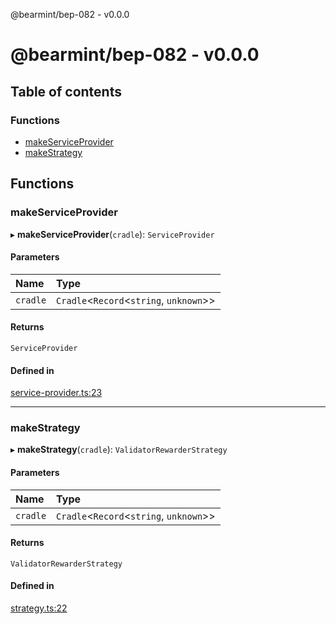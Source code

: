 @bearmint/bep-082 - v0.0.0

# @bearmint/bep-082 - v0.0.0

## Table of contents

### Functions

- [makeServiceProvider](README.md#makeserviceprovider)
- [makeStrategy](README.md#makestrategy)

## Functions

### makeServiceProvider

▸ **makeServiceProvider**(`cradle`): `ServiceProvider`

#### Parameters

| Name | Type |
| :------ | :------ |
| `cradle` | `Cradle`<`Record`<`string`, `unknown`\>\> |

#### Returns

`ServiceProvider`

#### Defined in

[service-provider.ts:23](https://github.com/bearmint/bearmint/blob/main/packages/bep-082/source/service-provider.ts#L23)

___

### makeStrategy

▸ **makeStrategy**(`cradle`): `ValidatorRewarderStrategy`

#### Parameters

| Name | Type |
| :------ | :------ |
| `cradle` | `Cradle`<`Record`<`string`, `unknown`\>\> |

#### Returns

`ValidatorRewarderStrategy`

#### Defined in

[strategy.ts:22](https://github.com/bearmint/bearmint/blob/main/packages/bep-082/source/strategy.ts#L22)

